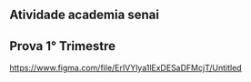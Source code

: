 ## Atividade academia senai 

## Prova 1° Trimestre
https://www.figma.com/file/ErIVYlya1lExDESaDFMcjT/Untitled
